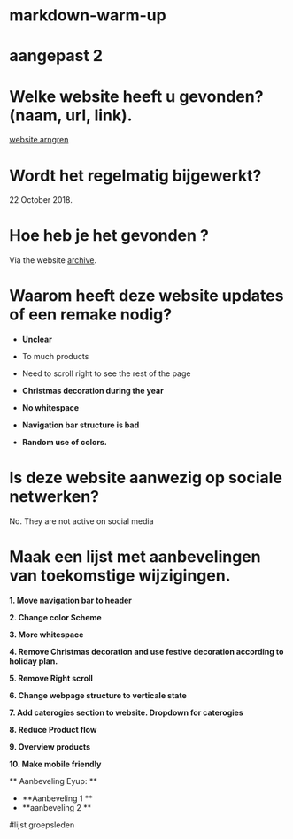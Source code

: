# markdown-warm-up
# aangepast 2
# Welke website heeft u gevonden? (naam, url, link).
[website arngren](arngren.net)

# Wordt het regelmatig bijgewerkt?
22 October 2018. 

# Hoe heb je het gevonden ?
Via the website [archive](https://archive.org).

# Waarom heeft deze website updates of een remake nodig?
- **Unclear**

- To much products

- Need to scroll right to see the rest of the page

- **Christmas decoration during the year** 

- **No whitespace**

- **Navigation bar structure is bad**

- **Random use of colors.**

# Is deze website aanwezig op sociale netwerken?
No. They are not active on social media

# Maak een lijst met aanbevelingen van toekomstige wijzigingen.
**1. Move navigation bar to header**

**2. Change color Scheme**

**3. More whitespace**

**4. Remove Christmas decoration and use festive decoration according to holiday plan.**

**5. Remove Right scroll**

**6. Change webpage structure to verticale state**

**7. Add caterogies section to website. Dropdown for caterogies**

**8. Reduce Product flow**

**9. Overview products**

**10. Make mobile friendly**

** Aanbeveling Eyup: **
- **Aanbeveling 1 **
- **aanbeveling 2 **


#lijst groepsleden
